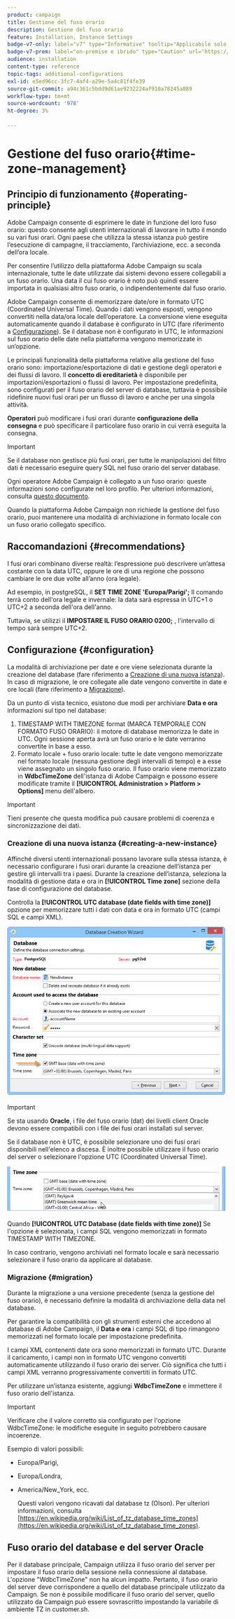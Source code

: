 ```yaml
---
product: campaign
title: Gestione del fuso orario
description: Gestione del fuso orario
feature: Installation, Instance Settings
badge-v7-only: label="v7" type="Informative" tooltip="Applicabile solo a Campaign Classic v7"
badge-v7-prem: label="on-premise e ibrido" type="Caution" url="https://experienceleague.adobe.com/docs/campaign-classic/using/installing-campaign-classic/architecture-and-hosting-models/hosting-models-lp/hosting-models.html?lang=it" tooltip="Applicabile solo alle distribuzioni on-premise e ibride"
audience: installation
content-type: reference
topic-tags: additional-configurations
exl-id: e5ed96cc-3fc7-4af4-a29e-5a4c81f4fe39
source-git-commit: a94c361c5bdd9d61ae9232224af910a78245a889
workflow-type: tm+mt
source-wordcount: '978'
ht-degree: 3%

---
```


# Gestione del fuso orario{#time-zone-management}



## Principio di funzionamento {#operating-principle}

Adobe Campaign consente di esprimere le date in funzione del loro fuso orario: questo consente agli utenti internazionali di lavorare in tutto il mondo su vari fusi orari. Ogni paese che utilizza la stessa istanza può gestire l’esecuzione di campagne, il tracciamento, l’archiviazione, ecc. a seconda dell’ora locale.

Per consentire l’utilizzo della piattaforma Adobe Campaign su scala internazionale, tutte le date utilizzate dai sistemi devono essere collegabili a un fuso orario. Una data il cui fuso orario è noto può quindi essere importata in qualsiasi altro fuso orario, o indipendentemente dal fuso orario.

Adobe Campaign consente di memorizzare date/ore in formato UTC (Coordinated Universal Time). Quando i dati vengono esposti, vengono convertiti nella data/ora locale dell’operatore. La conversione viene eseguita automaticamente quando il database è configurato in UTC (fare riferimento a [Configurazione](#configuration)). Se il database non è configurato in UTC, le informazioni sul fuso orario delle date nella piattaforma vengono memorizzate in un’opzione.

Le principali funzionalità della piattaforma relative alla gestione del fuso orario sono: importazione/esportazione di dati e gestione degli operatori e dei flussi di lavoro. Il **concetto di ereditarietà** è disponibile per importazioni/esportazioni o flussi di lavoro. Per impostazione predefinita, sono configurati per il fuso orario del server di database, tuttavia è possibile ridefinire nuovi fusi orari per un flusso di lavoro e anche per una singola attività.

**Operatori** può modificare i fusi orari durante **configurazione della consegna** e può specificare il particolare fuso orario in cui verrà eseguita la consegna.

>[!IMPORTANT]
>
>Se il database non gestisce più fusi orari, per tutte le manipolazioni del filtro dati è necessario eseguire query SQL nel fuso orario del server database.

Ogni operatore Adobe Campaign è collegato a un fuso orario: queste informazioni sono configurate nel loro profilo. Per ulteriori informazioni, consulta [questo documento](../../platform/using/access-management.md).

Quando la piattaforma Adobe Campaign non richiede la gestione del fuso orario, puoi mantenere una modalità di archiviazione in formato locale con un fuso orario collegato specifico.

## Raccomandazioni {#recommendations}

I fusi orari combinano diverse realtà: l’espressione può descrivere un’attesa costante con la data UTC, oppure le ore di una regione che possono cambiare le ore due volte all’anno (ora legale).

Ad esempio, in postgreSQL, il **SET TIME ZONE &#39;Europa/Parigi&#39;;** Il comando terrà conto dell&#39;ora legale e invernale: la data sarà espressa in UTC+1 o UTC+2 a seconda dell&#39;ora dell&#39;anno.

Tuttavia, se utilizzi il **IMPOSTARE IL FUSO ORARIO 0200;** , l&#39;intervallo di tempo sarà sempre UTC+2.

## Configurazione {#configuration}

La modalità di archiviazione per date e ore viene selezionata durante la creazione del database (fare riferimento a [Creazione di una nuova istanza](#creating-a-new-instance)). In caso di migrazione, le ore collegate alle date vengono convertite in date e ore locali (fare riferimento a [Migrazione](#migration)).

Da un punto di vista tecnico, esistono due modi per archiviare **Data e ora** informazioni sul tipo nel database:

1. TIMESTAMP WITH TIMEZONE format (MARCA TEMPORALE CON FORMATO FUSO ORARIO): il motore di database memorizza le date in UTC. Ogni sessione aperta avrà un fuso orario e le date verranno convertite in base a esso.
1. Formato locale + fuso orario locale: tutte le date vengono memorizzate nel formato locale (nessuna gestione degli intervalli di tempo) e a esse viene assegnato un singolo fuso orario. Il fuso orario viene memorizzato in **WdbcTimeZone** dell&#39;istanza di Adobe Campaign e possono essere modificate tramite il **[!UICONTROL Administration > Platform > Options]** menu dell&#39;albero.

>[!IMPORTANT]
>
>Tieni presente che questa modifica può causare problemi di coerenza e sincronizzazione dei dati.

### Creazione di una nuova istanza {#creating-a-new-instance}

Affinché diversi utenti internazionali possano lavorare sulla stessa istanza, è necessario configurare i fusi orari durante la creazione dell’istanza per gestire gli intervalli tra i paesi. Durante la creazione dell’istanza, seleziona la modalità di gestione data e ora in **[!UICONTROL Time zone]** sezione della fase di configurazione del database.

Controlla la **[!UICONTROL UTC database (date fields with time zone)]** opzione per memorizzare tutti i dati con data e ora in formato UTC (campi SQL e campi XML).

![](assets/install_wz_select_utc_option.png)

>[!IMPORTANT]
>
>Se sta usando **Oracle**, i file del fuso orario (dat) dei livelli client Oracle devono essere compatibili con i file dei fusi orari installati sul server.

Se il database non è UTC, è possibile selezionare uno dei fusi orari disponibili nell&#39;elenco a discesa. È inoltre possibile utilizzare il fuso orario del server o selezionare l&#39;opzione UTC (Coordinated Universal Time).

![](assets/install_wz_unselect_utc_option.png)

Quando **[!UICONTROL UTC Database (date fields with time zone)]** Se l&#39;opzione è selezionata, i campi SQL vengono memorizzati in formato TIMESTAMP WITH TIMEZONE.

In caso contrario, vengono archiviati nel formato locale e sarà necessario selezionare il fuso orario da applicare al database.

### Migrazione {#migration}

Durante la migrazione a una versione precedente (senza la gestione del fuso orario), è necessario definire la modalità di archiviazione della data nel database.

Per garantire la compatibilità con gli strumenti esterni che accedono al database di Adobe Campaign, il **Data e ora** i campi SQL di tipo rimangono memorizzati nel formato locale per impostazione predefinita.

I campi XML contenenti date ora sono memorizzati in formato UTC. Durante il caricamento, i campi non in formato UTC vengono convertiti automaticamente utilizzando il fuso orario dei server. Ciò significa che tutti i campi XML verranno progressivamente convertiti in formato UTC.

Per utilizzare un’istanza esistente, aggiungi **WdbcTimeZone** e immettere il fuso orario dell&#39;istanza.

>[!IMPORTANT]
>
>Verificare che il valore corretto sia configurato per l&#39;opzione WdbcTimeZone: le modifiche eseguite in seguito potrebbero causare incoerenze.

Esempio di valori possibili:

* Europa/Parigi,
* Europa/Londra,
* America/New_York, ecc.

  Questi valori vengono ricavati dal database tz (Olson). Per ulteriori informazioni, consulta [https://en.wikipedia.org/wiki/List_of_tz_database_time_zones](https://en.wikipedia.org/wiki/List_of_tz_database_time_zones).

## Fuso orario del database e del server Oracle

Per il database principale, Campaign utilizza il fuso orario del server per impostare il fuso orario della sessione nella connessione al database. L&#39;opzione &quot;WdbcTimeZone&quot; non ha alcun impatto. Pertanto, il fuso orario del server deve corrispondere a quello del database principale utilizzato da Campaign. Se non è possibile modificare il fuso orario del server, quello utilizzato da Campaign può essere sovrascritto impostando la variabile di ambiente TZ in customer.sh.